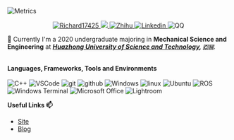 ![Metrics](https://metrics.lecoq.io/Richard17425?template=classic&isocalendar=1&languages=1&lines=1&base=header%2C%20activity%2C%20community%2C%20repositories%2C%20metadata&base.indepth=false&base.hireable=false&base.skip=false&isocalendar=false&isocalendar.duration=half-year&languages=false&languages.limit=8&languages.threshold=0%25&languages.other=false&languages.colors=github&languages.sections=most-used&languages.indepth=false&languages.analysis.timeout=15&languages.categories=markup%2C%20programming&languages.recent.categories=markup%2C%20programming&languages.recent.load=300&languages.recent.days=14&lines=false&lines.sections=base&lines.repositories.limit=4&lines.history.limit=1&config.timezone=America%2FDenver)
<p align="center">
<a href="https://github.com/Richard17425">
<img src="https://komarev.com/ghpvc/?username=Richard17425&style=flat-square" alt="Richard17425" />
</a>
 <a href="mailto:richy70425@gmail.com">
 <img src="https://img.shields.io/badge/-richy70425@gmail.com-c14438?style=flat-square&logo=Gmail&logoColor=white&link=mailto:richy70425@gmail.com">
</a>
 <a>
  <a href="https://www.zhihu.com/people/xu-ke-tian-20" target="_blank">
    <img src="https://img.shields.io/badge/知乎-言午-0079FF.svg?style=flat-square&logo=zhihu&logoColor=white" alt="Zhihu">
  </a>
  <a href="https://github.com/Richard17425">
  
<a>  
  <a href="https://www.linkedin.com/in/ruiqi-mao-338077251/" target="_blank">  
   <img src="https://img.shields.io/badge/LinkedIn-Ruiqi Mao-0079FF.svg?style=flat-square&logo=linkedin&logoColor=white" alt="Linkedin">
 </a> 
</a>
   <img alt="QQ" src="https://img.shields.io/badge/-QQ:1529413416-EB1923?style=flat-square&logo=Tencent QQ&logoColor=white" />
   
</p>

🌱 Currently I'm a 2020 undergraduate majoring in **Mechanical Science and Engineering** at ***[Huazhong University of Science and Technology](https://www.hust.edu.cn/), 🇨🇳***. 

<p>
</br><strong>Languages, Frameworks, Tools and Environments</strong></br></br>
<img alt="C++" src="https://img.shields.io/badge/-C++-525288?style=flat-square&logo=c%2B%2B&logoColor=white" />
<img alt="VSCode" src="https://img.shields.io/badge/-VSCode-007ACC?style=flat-square&logo=Visual Studio Code&logoColor=white" />
<img alt="git" src="https://img.shields.io/badge/-Git-5c2223?style=flat-square&logo=git&logoColor=white" />
<img alt="github" src="https://img.shields.io/badge/-GitHub-d13c74?style=flat-square&logo=github&logoColor=white" />
<img alt="Windows" src="https://img.shields.io/badge/-Windows-0078D6?style=flat-square&logo=Windows&logoColor=white" />
<img alt="linux" src="https://img.shields.io/badge/-Linux-8076a3?style=flat-square&logo=linux&logoColor=white" />
<img alt="Ubuntu" src="https://img.shields.io/badge/-Ubuntu-E95420?style=flat-square&logo=Ubuntu&logoColor=white" />
<img alt="ROS" src="https://img.shields.io/badge/-ROS-22314E?style=flat-square&logo=ROS&logoColor=white" />
<img alt="Windows Terminal" src="https://img.shields.io/badge/-Terminal-36292f?style=flat-square&logo=Windows Terminal&logoColor=white" />
<img alt="Microsoft Office" src="https://img.shields.io/badge/-Microsoft Office-D83B01?style=flat-square&logo=Microsoft Office&logoColor=white" />
<img alt="Lightroom" src="https://img.shields.io/badge/-Lightroom-31A8FF?style=flat-square&logo=Adobe Lightroom Classic&logoColor=black" />
</p>



<strong>Useful Links 📫</strong>
* [Site](https://Richard17425.github.io)
* [Blog](https://Richard17425.github.io/blog/) 
